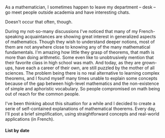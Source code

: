 As a mathematician, I sometimes happen to leave my department &ndash; desk &ndash; go meet people outside academia and have interesting chats.

Doesn't occur that often, though.

During my not-so-many discussions I've noticed that many of my French-speaking acquaintances are showing great interest in generalized aspects of mathematics. Though they wish to understand deeper notions, most of them are not anywhere close to knowing any of the many mathematical fundamentals. I'm amazing how little they grasp of theorems, that math is more than doing arithmetic. Some even like to unobtrusively mention that their favorite class in high school was math. And today, as they are grown-ups, have each a career of their own, are still puzzled by the mother of all sciences. The problem being there is no real alternative to learning complex theorems, and I found myself many times unable to explain some concepts because of the gap between high-level mathematics and the non-existence of simple and aphoristic vocabulary. So people compromised on math being out of reach for the common people.

I've been thinking about this situation for a while and I decided to create a serie of self-contained explanations of mathematical thoerems. Every day, I'll post a brief simplification, using straightforward concepts and real-world applications (in French).

#### List by date

